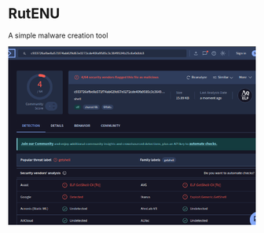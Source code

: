 # RutENU
A simple malware creation tool


![alt text](https://raw.githubusercontent.com/MorphyKutay/RutENU/refs/heads/main/ss.png)
